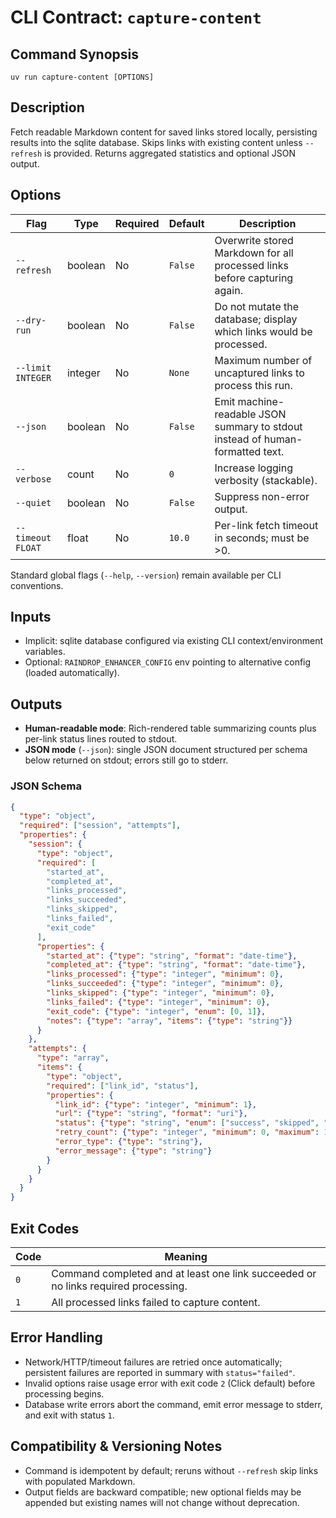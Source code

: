 # CLI Contract: `capture-content`

## Command Synopsis
```
uv run capture-content [OPTIONS]
```

## Description
Fetch readable Markdown content for saved links stored locally, persisting results into the sqlite database. Skips links with existing content unless `--refresh` is provided. Returns aggregated statistics and optional JSON output.

## Options
| Flag | Type | Required | Default | Description |
|------|------|----------|---------|-------------|
| `--refresh` | boolean | No | `False` | Overwrite stored Markdown for all processed links before capturing again. |
| `--dry-run` | boolean | No | `False` | Do not mutate the database; display which links would be processed. |
| `--limit INTEGER` | integer | No | `None` | Maximum number of uncaptured links to process this run. |
| `--json` | boolean | No | `False` | Emit machine-readable JSON summary to stdout instead of human-formatted text. |
| `--verbose` | count | No | `0` | Increase logging verbosity (stackable). |
| `--quiet` | boolean | No | `False` | Suppress non-error output. |
| `--timeout FLOAT` | float | No | `10.0` | Per-link fetch timeout in seconds; must be >0. |

Standard global flags (`--help`, `--version`) remain available per CLI conventions.

## Inputs
- Implicit: sqlite database configured via existing CLI context/environment variables.
- Optional: `RAINDROP_ENHANCER_CONFIG` env pointing to alternative config (loaded automatically).

## Outputs
- **Human-readable mode**: Rich-rendered table summarizing counts plus per-link status lines routed to stdout.
- **JSON mode** (`--json`): single JSON document structured per schema below returned on stdout; errors still go to stderr.

### JSON Schema
```json
{
  "type": "object",
  "required": ["session", "attempts"],
  "properties": {
    "session": {
      "type": "object",
      "required": [
        "started_at",
        "completed_at",
        "links_processed",
        "links_succeeded",
        "links_skipped",
        "links_failed",
        "exit_code"
      ],
      "properties": {
        "started_at": {"type": "string", "format": "date-time"},
        "completed_at": {"type": "string", "format": "date-time"},
        "links_processed": {"type": "integer", "minimum": 0},
        "links_succeeded": {"type": "integer", "minimum": 0},
        "links_skipped": {"type": "integer", "minimum": 0},
        "links_failed": {"type": "integer", "minimum": 0},
        "exit_code": {"type": "integer", "enum": [0, 1]},
        "notes": {"type": "array", "items": {"type": "string"}}
      }
    },
    "attempts": {
      "type": "array",
      "items": {
        "type": "object",
        "required": ["link_id", "status"],
        "properties": {
          "link_id": {"type": "integer", "minimum": 1},
          "url": {"type": "string", "format": "uri"},
          "status": {"type": "string", "enum": ["success", "skipped", "failed"]},
          "retry_count": {"type": "integer", "minimum": 0, "maximum": 1},
          "error_type": {"type": "string"},
          "error_message": {"type": "string"}
        }
      }
    }
  }
}
```

## Exit Codes
| Code | Meaning |
|------|---------|
| `0` | Command completed and at least one link succeeded or no links required processing. |
| `1` | All processed links failed to capture content. |

## Error Handling
- Network/HTTP/timeout failures are retried once automatically; persistent failures are reported in summary with `status="failed"`.
- Invalid options raise usage error with exit code `2` (Click default) before processing begins.
- Database write errors abort the command, emit error message to stderr, and exit with status `1`.

## Compatibility & Versioning Notes
- Command is idempotent by default; reruns without `--refresh` skip links with populated Markdown.
- Output fields are backward compatible; new optional fields may be appended but existing names will not change without deprecation.

